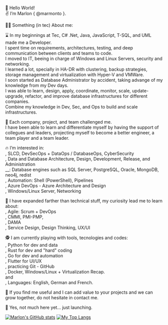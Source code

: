 
👋 Hello World! <br />
✌️  I’m Marlon { @marmonto }.


👨‍🚀 Something (in tec) About me:

<p>
⌛ In my beginnings at Tec, C# .Net, Java, JavaScript, T-SQL, and UML made me a Developer. <br />
I spent time on requirements, architectures, testing, and deep communication between clients and teams to code.  <br />
I moved to IT, beeing in charge of Windows and Linux Servers, security and networking. <br />
I learned a lot, specially in HA-DR with clustering, backup strategies, storage management and virtualization with Hyper-V and VMWare. <br />
I soon started as Database Administrator by accident, taking advange of my knowledge from my Dev days. <br />
I was able to learn, design, apply, coordinate, monitor, scale, update-upgrade, refactor, and improve database infrastructures for different companies. <br />
Combine my knowledge in Dev, Sec, and Ops to build and scale infrastructures. <br />
</p>


<p>
🤯 Each company, project, and team challenged me.  <br />
I have been able to learn and differentiate myself by having the support of collegues and leaders, projecting myself to become a better engineer, a team player and a team leader. <br />
</p>

<p>
🔥 I’m interested in: <br />
, SLCD, DevSecOps + DataOps / DatabaseOps, CyberSecurity <br />
, Data and Database Architecture, Design, Development, Release, and Administration <br />
__: Database engines such as SQL Server, PostgreSQL, Oracle, MongoDB, neo4j, redist <br />
, Automation: Shell (PowerShell), Pipelines <br />
, Azure DevOps - Azure Architecture and Design <br />
, Windows/Linux Server, Networking <br />
</p>

<p>
🧠 I have expanded farther than technical stuff, my curiosity lead me to learn about: <br />
, Agile: Scrum + DevOps <br />
, CMMI, PMI-PMP, <br />
, DAMA <br />
, Service Design, Design Thinking, UX/UI <br />
</p>

<p>
🕵️ I am currently playing with tools, tecnologies and codes: <br />
, Python for dev and data <br />
, Rust for dev and "hard" coding <br />
, Go for dev and automation <br />
, Flutter for UI/UX <br />
, practicing Git - GitHub <br />
, Docker, Windows/Linux + Virtualization Recap.  <br />
and <br />
, Languages: English, German and French.
</p>

<p>
🌱 If you find me useful and I can add value to your projects and we can grow together, do not hesitate in contact me.
</p>


🚀 Yes, not much here yet... just launching.

[![Marlon's GitHub stats](https://github-readme-stats.vercel.app/api?username=marmonto&theme=transparent&show_icons=true)](https://github.com/anuraghazra/github-readme-stats&theme=transparent_icons=true)
[![My Top Langs](https://github-readme-stats.vercel.app/api/top-langs/?username=marmonto&theme=transparent)](https://github.com/anuraghazra/github-readme-stats)
